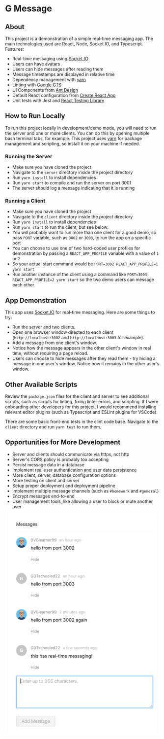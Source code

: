 # G Message

## About
This project is a demonstration of a simple real-time messaging app. The main technologies used are React, Node, Socket.IO, and Typescript. Features:
* Real-time messaging using [Socket.IO](https://socket.io/)
* Users can have avatars
* Users can hide messages after reading them
* Message timestamps are displayed in relative time
* Dependency management with [yarn](https://yarnpkg.com/)
* Linting with [Google GTS](https://github.com/google/gts)
* UI Components from [Ant Design](https://ant.design/)
* Default React configuration from [Create React App](https://create-react-app.dev/)
* Unit tests with Jest and [React Testing Library](https://testing-library.com/docs/react-testing-library/intro/)

## How to Run Locally
To run this project locally in development/demo mode, you will need to run the server and one or more clients. You can do this by opening multiple bash terminal tabs, for example. This project uses [yarn](https://yarnpkg.com/) for package management and scripting, so install it on your machine if needed.

### Running the Server
* Make sure you have cloned the project
* Navigate to the `server` directory inside the project directory
* Run `yarn install` to install dependencies
* Run `yarn start` to compile and run the server on port 3001
* The server should log a message indicating that it is running

### Running a Client
* Make sure you have cloned the project
* Navigate to the `client` directory inside the project directory
* Run `yarn install` to install dependencies
* Run `yarn start` to run the client, but see below:
* You will probably want to run more than one client for a good demo, so pass `PORT` variable, such as `3002` or `3003`, to run the app on a specific port
* You can choose to use one of two hard-coded user profiles for demonstration by passing a `REACT_APP_PROFILE` variable with a value of `1` or `2`
* So your actual start command would be `PORT=3002 REACT_APP_PROFILE=1 yarn start`
* Run another instance of the client using a command like `PORT=3003 REACT_APP_PROFILE=2 yarn start` so the two demo users can message each other

## App Demonstration
This app uses [Socket.IO](https://socket.io/) for real-time messaging. Here are some things to try:
* Run the server and two clients.
* Open one browser window directed to each client (`http://localhost:3002` and `http://localhost:3003` for example).
* Add a message from one client's window.
* Notice how the message appears in the other client's window in real time, without requiring a page reload.
* Users can choose to hide messages after they read them - try hiding a message in one user's window. Notice how it remains in the other user's window.

## Other Available Scripts
Review the `package.json` files for the client and server to see additional scripts, such as scripts for linting, fixing linter errors, and scripting. If I were onboarding other developers for this project, I would recommend installing relevant editor plugins (such as Typescript and ESLint plugins for VSCode).

There are some basic front-end tests in the clint code base. Navigate to the `client` directory and run `yarn test` to run them.

## Opportunities for More Development
* Server and clients should communicate via https, not http
* Server's CORS policy is probably too accepting
* Persist message data in a database
* Implement real user authentication and user data persistence
* More client, server, database configuration options
* More testing on client and server
* Setup proper deployment and deployment pipeline
* Implement multiple message channels (such as `#homework` and `#general`)
* Encrypt messages end-to-end
* User management tools, like allowing a user to block or mute another user

![Screenshot](screenshot1.png)
